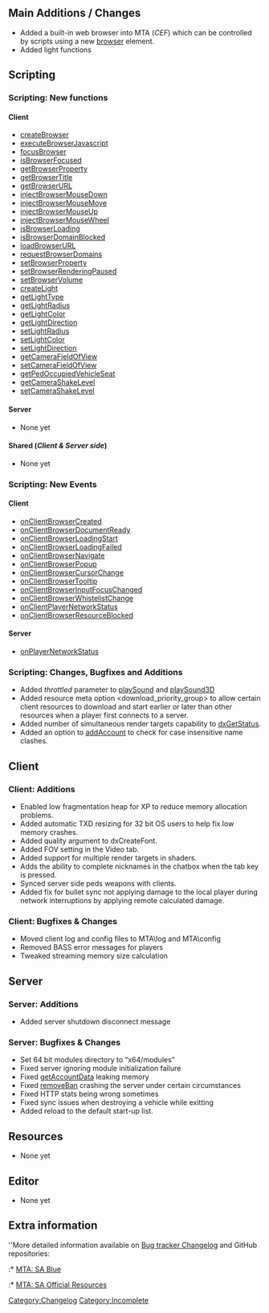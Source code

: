 Main Additions / Changes
------------------------

-   Added a built-in web browser into MTA (*CEF*) which can be controlled by scripts using a new [browser](/Element/Browser.md "wikilink") element.
-   Added light functions

Scripting
---------

### Scripting: New functions

#### Client

-   [createBrowser](/createBrowser.md "wikilink")
-   [executeBrowserJavascript](/executeBrowserJavascript.md "wikilink")
-   [focusBrowser](/focusBrowser.md "wikilink")
-   [isBrowserFocused](/isBrowserFocused.md "wikilink")
-   [getBrowserProperty](/getBrowserProperty.md "wikilink")
-   [getBrowserTitle](/getBrowserTitle.md "wikilink")
-   [getBrowserURL](/getBrowserURL.md "wikilink")
-   [injectBrowserMouseDown](/injectBrowserMouseDown.md "wikilink")
-   [injectBrowserMouseMove](/injectBrowserMouseMove.md "wikilink")
-   [injectBrowserMouseUp](/injectBrowserMouseUp.md "wikilink")
-   [injectBrowserMouseWheel](/injectBrowserMouseWheel.md "wikilink")
-   [isBrowserLoading](/isBrowserLoading.md "wikilink")
-   [isBrowserDomainBlocked](/isBrowserDomainBlocked.md "wikilink")
-   [loadBrowserURL](/loadBrowserURL.md "wikilink")
-   [requestBrowserDomains](/requestBrowserDomains.md "wikilink")
-   [setBrowserProperty](/setBrowserProperty.md "wikilink")
-   [setBrowserRenderingPaused](/setBrowserRenderingPaused.md "wikilink")
-   [setBrowserVolume](/setBrowserVolume.md "wikilink")
-   [createLight](/createLight.md "wikilink")
-   [getLightType](/getLightType.md "wikilink")
-   [getLightRadius](/getLightRadius.md "wikilink")
-   [getLightColor](/getLightColor.md "wikilink")
-   [getLightDirection](/getLightDirection.md "wikilink")
-   [setLightRadius](/setLightRadius.md "wikilink")
-   [setLightColor](/setLightColor.md "wikilink")
-   [setLightDirection](/setLightDirection.md "wikilink")
-   [getCameraFieldOfView](/getCameraFieldOfView.md "wikilink")
-   [setCameraFieldOfView](/setCameraFieldOfView.md "wikilink")
-   [getPedOccupiedVehicleSeat](/getPedOccupiedVehicleSeat.md "wikilink")
-   [getCameraShakeLevel](/getCameraShakeLevel.md "wikilink")
-   [setCameraShakeLevel](/setCameraShakeLevel.md "wikilink")

#### Server

-   None yet

#### Shared (*Client & Server side*)

-   None yet

### Scripting: New Events

#### Client

-   [onClientBrowserCreated](/onClientBrowserCreated.md "wikilink")
-   [onClientBrowserDocumentReady](/onClientBrowserDocumentReady.md "wikilink")
-   [onClientBrowserLoadingStart](/onClientBrowserLoadingStart.md "wikilink")
-   [onClientBrowserLoadingFailed](/onClientBrowserLoadingFailed.md "wikilink")
-   [onClientBrowserNavigate](/onClientBrowserNavigate.md "wikilink")
-   [onClientBrowserPopup](/onClientBrowserPopup.md "wikilink")
-   [onClientBrowserCursorChange](/onClientBrowserCursorChange.md "wikilink")
-   [onClientBrowserTooltip](/onClientBrowserTooltip.md "wikilink")
-   [onClientBrowserInputFocusChanged](/onClientBrowserInputFocusChanged.md "wikilink")
-   [onClientBrowserWhistelistChange](/onClientBrowserWhistelistChange.md "wikilink")
-   [onClientPlayerNetworkStatus](/onClientPlayerNetworkStatus.md "wikilink")
-   [onClientBrowserResourceBlocked](/onClientBrowserResourceBlocked.md "wikilink")

#### Server

-   [onPlayerNetworkStatus](/onPlayerNetworkStatus.md "wikilink")

### Scripting: Changes, Bugfixes and Additions

-   Added *throttled* parameter to [playSound](/playSound.md "wikilink") and [playSound3D](/playSound3D.md "wikilink")
-   Added resource meta option <download_priority_group> to allow certain client resources to download and start earlier or later than other resources when a player first connects to a server.
-   Added number of simultaneous render targets capability to [dxGetStatus](/dxGetStatus.md "wikilink").
-   Added an option to [addAccount](/addAccount.md "wikilink") to check for case insensitive name clashes.

Client
------

### Client: Additions

-   Enabled low fragmentation heap for XP to reduce memory allocation problems.
-   Added automatic TXD resizing for 32 bit OS users to help fix low memory crashes.
-   Added quality argument to dxCreateFont.
-   Added FOV setting in the Video tab.
-   Added support for multiple render targets in shaders.
-   Adds the ability to complete nicknames in the chatbox when the tab key is pressed.
-   Synced server side peds weapons with clients.
-   Added fix for bullet sync not applying damage to the local player during network interruptions by applying remote calculated damage.

### Client: Bugfixes & Changes

-   Moved client log and config files to MTA\\log and MTA\\config
-   Removed BASS error messages for players
-   Tweaked streaming memory size calculation

Server
------

### Server: Additions

-   Added server shutdown disconnect message

### Server: Bugfixes & Changes

-   Set 64 bit modules directory to “x64/modules”
-   Fixed server ignoring module initialization failure
-   Fixed [getAccountData](/getAccountData.md "wikilink") leaking memory
-   Fixed [removeBan](/removeBan.md "wikilink") crashing the server under certain circumstances
-   Fixed HTTP stats being wrong sometimes
-   Fixed sync issues when destroying a vehicle while exitting
-   Added reload to the default start-up list.

Resources
---------

-   None yet

Editor
------

-   None yet

Extra information
-----------------

''More detailed information available on [Bug tracker Changelog](https://bugs.multitheftauto.com/changelog_page.php) and GitHub repositories:

:\* [MTA: SA Blue](https://github.com/multitheftauto/mtasa-blue)

:\* [MTA: SA Official Resources](https://github.com/multitheftauto/mtasa-resources)

[Category:Changelog](/Category:Changelog.md "wikilink") [Category:Incomplete](/Category:Incomplete.md "wikilink")
